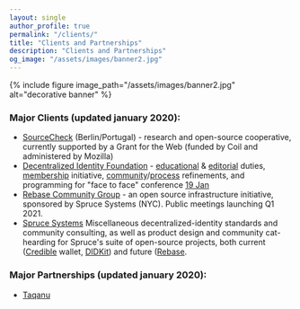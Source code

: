 ```yaml
---
layout: single
author_profile: true
permalink: "/clients/"
title: "Clients and Partnerships"
description: "Clients and Partnerships"
og_image: "/assets/images/banner2.jpg"
---
```


{% include figure image_path="/assets/images/banner2.jpg" alt="decorative banner" %}

### Major Clients (updated january 2020): 

- [SourceCheck](https://sourcecheck.org/) (Berlin/Portugal) - research and open-source cooperative, currently supported by a Grant for the Web (funded by Coil and administered by Mozilla)
- [Decentralized Identity Foundation](https://identity.foundation) - [educational](https://identity.foundation/education/) & [editorial](https://medium.com/decentralized-identity) duties, [membership](https://identity.foundation/join/) initiative, [community](https://difdn.slack.com/)/[process](https://github.com/decentralized-identity/org) refinements, and programming for "face to face" conference [19 Jan](https://www.eventbrite.com/e/dif-face-to-face-virtual-2-tickets-131061150429)
- [Rebase Community Group](https://www.w3.org/community/rebase/) - an open source infrastructure initiative, sponsored by Spruce Systems (NYC). Public meetings launching Q1 2021.
- [Spruce Systems](https://spruceid.com/) Miscellaneous decentralized-identity standards and community consulting, as well as product design and community cat-hearding for Spruce's suite of open-source projects, both current ([Credible](https://github.com/spruceid/credible) wallet, [DIDKit](https://github.com/spruceid/didkit)) and future ([Rebase](https://www.w3.org/community/rebase/).

### Major Partnerships (updated january 2020): 

- [Taqanu](https://taqanu.com/) 
